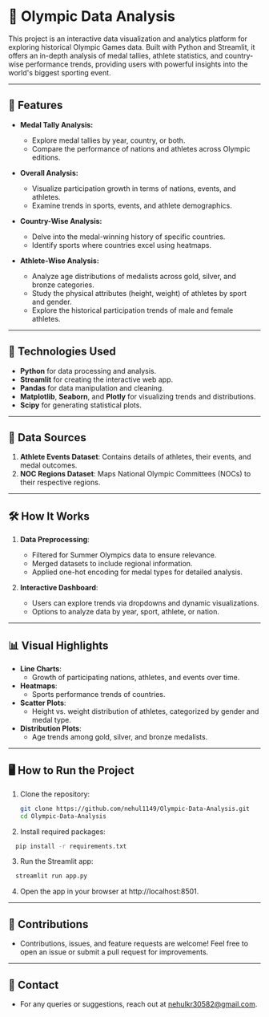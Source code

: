 # 🏅 Olympic Data Analysis

This project is an interactive data visualization and analytics platform for exploring historical Olympic Games data. Built with Python and Streamlit, it offers an in-depth analysis of medal tallies, athlete statistics, and country-wise performance trends, providing users with powerful insights into the world's biggest sporting event.

---

## 📌 Features

- **Medal Tally Analysis:**
  - Explore medal tallies by year, country, or both.
  - Compare the performance of nations and athletes across Olympic editions.

- **Overall Analysis:**
  - Visualize participation growth in terms of nations, events, and athletes.
  - Examine trends in sports, events, and athlete demographics.

- **Country-Wise Analysis:**
  - Delve into the medal-winning history of specific countries.
  - Identify sports where countries excel using heatmaps.

- **Athlete-Wise Analysis:**
  - Analyze age distributions of medalists across gold, silver, and bronze categories.
  - Study the physical attributes (height, weight) of athletes by sport and gender.
  - Explore the historical participation trends of male and female athletes.

---

## 🚀 Technologies Used

- **Python** for data processing and analysis.
- **Streamlit** for creating the interactive web app.
- **Pandas** for data manipulation and cleaning.
- **Matplotlib**, **Seaborn**, and **Plotly** for visualizing trends and distributions.
- **Scipy** for generating statistical plots.

---

## 📂 Data Sources

1. **Athlete Events Dataset**: Contains details of athletes, their events, and medal outcomes.
2. **NOC Regions Dataset**: Maps National Olympic Committees (NOCs) to their respective regions.

---

## 🛠️ How It Works

1. **Data Preprocessing**:
   - Filtered for Summer Olympics data to ensure relevance.
   - Merged datasets to include regional information.
   - Applied one-hot encoding for medal types for detailed analysis.

2. **Interactive Dashboard**:
   - Users can explore trends via dropdowns and dynamic visualizations.
   - Options to analyze data by year, sport, athlete, or nation.

---

## 📊 Visual Highlights

- **Line Charts**:
  - Growth of participating nations, athletes, and events over time.
- **Heatmaps**:
  - Sports performance trends of countries.
- **Scatter Plots**:
  - Height vs. weight distribution of athletes, categorized by gender and medal type.
- **Distribution Plots**:
  - Age trends among gold, silver, and bronze medalists.

---

## 🖥️ How to Run the Project

1. Clone the repository:
   ```bash
   git clone https://github.com/nehul1149/Olympic-Data-Analysis.git
   cd Olympic-Data-Analysis
   ```
2. Install required packages:
```bash
  pip install -r requirements.txt
```
3. Run the Streamlit app:
```bash
  streamlit run app.py
```
4. Open the app in your browser at http://localhost:8501.

---

## 📢 Contributions

- Contributions, issues, and feature requests are welcome! Feel free to open an issue or submit a pull request for improvements.

---

## 📧 Contact

- For any queries or suggestions, reach out at nehulkr30582@gmail.com.
